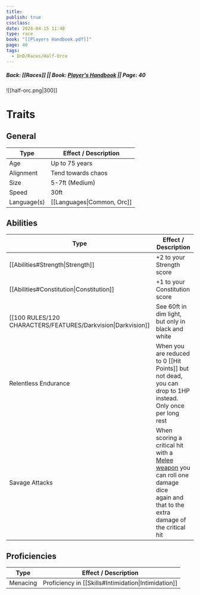 ```yaml
---
title: 
publish: true
cssclass: 
date: 2024-04-15 11:48
type: race
book: "[[Players Handbook.pdf]]"
page: 40
tags:
  - DnD/Races/Half-Orce
---
```

##### Back: [[Races]] || Book: [Player's Handbook](https://drive.google.com/drive/folders/1O5bhpYizcIT5xxAoLOuzCRht_PVS7VSG?usp=sharing) || Page: 40

![[half-orc.png|300]]

# Traits
## General
| Type        | Effect / Description       |
| ----------- | -------------------------- |
| Age         | Up to 75 years             |
| Alignment   | Tend towards chaos         |
| Size        | 5-7ft (Medium)             |
| Speed       | 30ft                       |
| Language(s) | [[Languages\|Common, Orc]] |
## Abilities
| Type                                                         | Effect / Description                                                                                                                                                                                         |
| ------------------------------------------------------------ | ------------------------------------------------------------------------------------------------------------------------------------------------------------------------------------------------------------ |
| [[Abilities#Strength\|Strength]]                             | +2 to your Strength score                                                                                                                                                                                    |
| [[Abilities#Constitution\|Constitution]]                     | +1 to your Constitution score                                                                                                                                                                                |
| [[100 RULES/120 CHARACTERS/FEATURES/Darkvision\|Darkvision]] | See 60ft in dim light, but only in black and white                                                                                                                                                           |
| Relentless Endurance                                         | When you are reduced to 0 [[Hit Points]] but not dead,<br>you can drop to 1HP instead.<br>Only once per long rest                                                                                            |
| Savage Attacks                                               | When scoring a critical hit with a [Melee weapon](https://benl0.github.io/The-Editors-Dungeon/tags/DnD/Weapons/Melee) you can roll one damage dice<br>again and that to the extra damage of the critical hit |
## Proficiencies
| Type     | Effect / Description                                 |
| -------- | ---------------------------------------------------- |
| Menacing | Proficiency in [[Skills#Intimidation\|Intimidation]] |


